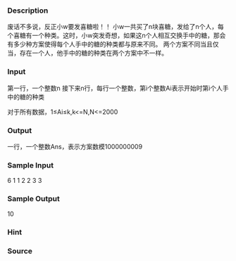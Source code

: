
### Description
废话不多说，反正小w要发喜糖啦！！
小w一共买了n块喜糖，发给了n个人，每个喜糖有一个种类。这时，小w突发奇想，如果这n个人相互交换手中的糖，那会有多少种方案使得每个人手中的糖的种类都与原来不同。
两个方案不同当且仅当，存在一个人，他手中的糖的种类在两个方案中不一样。

### Input
第一行，一个整数n
接下来n行，每行一个整数，第i个整数Ai表示开始时第i个人手中的糖的种类

对于所有数据，1≤Ai≤k,k<=N,N<=2000


### Output
一行，一个整数Ans，表示方案数模1000000009

### Sample Input
6
1
1
2
2
3
3
### Sample Output
10
### Hint

### Source
